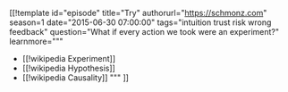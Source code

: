 [[!template id="episode"
title="Try"
authorurl="https://schmonz.com"
season=1
date="2015-06-30 07:00:00"
tags="intuition trust risk wrong feedback"
question="What if every action we took were an experiment?"
learnmore="""
- [[!wikipedia Experiment]] 
- [[!wikipedia Hypothesis]] 
- [[!wikipedia Causality]] 
"""
]]
